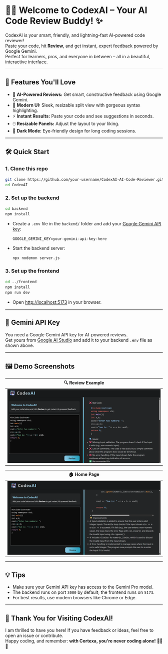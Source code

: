 # 🤖✨ Welcome to **CodexAI** – Your AI Code Review Buddy! ✨

CodexAI is your smart, friendly, and lightning-fast AI-powered code reviewer!  
Paste your code, hit **Review**, and get instant, expert feedback powered by Google Gemini.  
Perfect for learners, pros, and everyone in between – all in a beautiful, interactive interface.

---

## 🚀 Features You'll Love

- 🤖 **AI-Powered Reviews:** Get smart, constructive feedback using Google Gemini.
- 🎨 **Modern UI:** Sleek, resizable split view with gorgeous syntax highlighting.
- ⚡ **Instant Results:** Paste your code and see suggestions in seconds.
- 🖱️ **Resizable Panels:** Adjust the layout to your liking.
- 🌙 **Dark Mode:** Eye-friendly design for long coding sessions.

---

## 🛠️ Quick Start

### 1. Clone this repo

```sh
git clone https://github.com/your-username/CodexAI-AI-Code-Reviewer.git
cd CodexAI
```

### 2. Set up the backend

```sh
cd backend
npm install
```

- Create a `.env` file in the `backend/` folder and add your [Google Gemini API key](https://aistudio.google.com/app/apikey):

  ```
  GOOGLE_GEMINI_KEY=your-gemini-api-key-here
  ```

- Start the backend server:
  ```sh
  npx nodemon server.js
  ```

### 3. Set up the frontend

```sh
cd ../frontend
npm install
npm run dev
```

- Open [http://localhost:5173](http://localhost:5173) in your browser.

---

## 🔑 Gemini API Key

You need a Google Gemini API key for AI-powered reviews.  
Get yours from [Google AI Studio](https://aistudio.google.com/app/apikey) and add it to your backend `.env` file as shown above.

---

## 🖼️ Demo Screenshots

| 🔍 Review Example |
|-------------------|
| ![Review](assets/codexai-ss2.png) |

| 🏠 Home Page |
|-------------|
| ![Home](assets/codexai-ss1.png) |

---

## 💡 Tips

- Make sure your Gemini API key has access to the Gemini Pro model.
- The backend runs on port `3000` by default; the frontend runs on `5173`.
- For best results, use modern browsers like Chrome or Edge.

---

## 🤗 Thank You for Visiting CodexAI!

I am thrilled to have you here! If you have feedback or ideas, feel free to open an issue or contribute.  
Happy coding, and remember: **with Cortexa, you're never coding alone!** 🚀🤝✨
